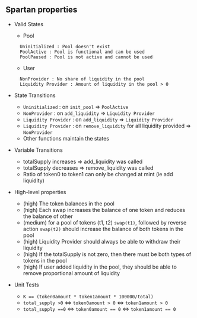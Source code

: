 ## Spartan properties

- Valid States
  - Pool
  ```
    Uninitialized : Pool doesn't exist
    PoolActive : Pool is functional and can be used
    PoolPaused : Pool is not active and cannot be used
  ```
  - User
  ```
    NonProvider : No share of liquidity in the pool
    Liquidity Provider : Amount of liquidity in the pool > 0
  ```

- State Transitions
  - `Uninitialized` : on `init_pool` => `PoolActive`
  - `NonProvider` : on `add_liquidity` => `Liquidity Provider`
  - `Liquidity Provider` : on `add_liquidity` => `Liquidity Provider`
  - `Liquidity Provider` : on `remove_liquidity` for all liquidity provided => `NonProvider`
  - Other functions maintain the states
  
- Variable Transitions
  - totalSupply increases => add_liquidity was called
  - totalSupply decreases => remove_liquidity was called
  - Ratio of token0 to token1 can only be changed at mint (ie add liquidity)

- High-level properties
  - (high) The token balances in the pool
  - (high) Each swap increases the balance of one token and reduces the balance of other
  - (medium) for a pool of tokens (t1, t2) `swap(t1)`, followed by reverse action `swap(t2)` should increase the balance of both tokens in the pool
  - (high) Liquidity Provider should always be able to withdraw their liquidity
  - (high) If the totalSupply is not zero, then there must be both types of tokens in the pool
  - (high) If user added liquidity in the pool, they should be able to remove proportional amount of liquidity
  
- Unit Tests
  - `K == (token0amount * token1amount * 100000/total)`
  - `total_supply >0` <=> `token0amount > 0` <=> `token1amount > 0`
  - `total_supply ==0` <=> `token0amount == 0` <=> `token1amount == 0`

  